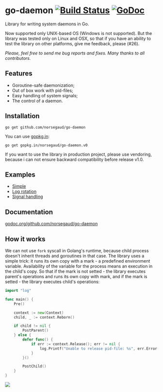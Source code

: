 # go-daemon [![Build Status](https://travis-ci.org/norsegaud/go-daemon.svg?branch=master)](https://travis-ci.org/norsegaud/go-daemon) [![GoDoc](https://godoc.org/github.com/norsegaud/go-daemon?status.svg)](https://godoc.org/github.com/norsegaud/go-daemon)

Library for writing system daemons in Go.

Now supported only UNIX-based OS (Windows is not supported). But the library was tested only on Linux
and OSX, so that if you have an ability to test the library on other platforms, give me feedback, please (#26).

*Please, feel free to send me bug reports and fixes. Many thanks to all contributors.*

## Features

* Goroutine-safe daemonization;
* Out of box work with pid-files;
* Easy handling of system signals;
* The control of a daemon.

## Installation

	go get github.com/norsegaud/go-daemon

You can use [gopkg.in](http://labix.org/gopkg.in):

	go get gopkg.in/norsegaud/go-daemon.v0

If you want to use the library in production project, please use vendoring,
because i can not ensure backward compatibility before release v1.0.

## Examples

* [Simple](examples/cmd/gd-simple/)
* [Log rotation](examples/cmd/gd-log-rotation/)
* [Signal handling](examples/cmd/gd-signal-handling/)

## Documentation

[godoc.org/github.com/norsegaud/go-daemon](https://godoc.org/github.com/norsegaud/go-daemon)

## How it works

We can not use `fork` syscall in Golang's runtime, because child process doesn't inherit
threads and goroutines in that case. The library uses a simple trick: it runs its own copy with
a mark - a predefined environment variable. Availability of the variable for the process means
an execution in the child's copy. So that if the mark is not setted - the library executes
parent's operations and runs its own copy with mark, and if the mark is setted - the library
executes child's operations:

```go
import "log"

func main() {
	Pre()

	context := new(Context)
	child, _ := context.Reborn()

	if child != nil {
		PostParent()
	} else {
		defer func() {
			if err := context.Release(); err != nil {
				log.Printf("Unable to release pid-file: %s", err.Error())
			}
		}()

		PostChild()
	}
}
```

![](img/idea.png)
